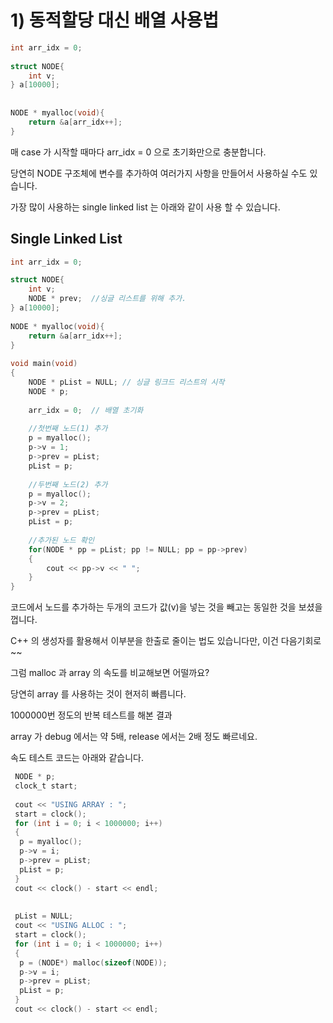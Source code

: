# 1) 동적할당 대신 배열 사용법

```c
int arr_idx = 0;
 
struct NODE{
    int v;
} a[10000];
 
 
NODE * myalloc(void){
    return &a[arr_idx++];
}
```

매 case 가 시작할 때마다 arr_idx = 0 으로 초기화만으로 충분합니다.

당연히 NODE 구조체에 변수를 추가하여 여러가지 사항을 만들어서 사용하실 수도 있습니다.

가장 많이 사용하는 single linked list 는 아래와 같이 사용 할 수 있습니다.

## Single Linked List

```c
int arr_idx = 0;

struct NODE{
    int v;
    NODE * prev;  //싱글 리스트를 위해 추가.
} a[10000];
 
NODE * myalloc(void){
    return &a[arr_idx++];
}
 
void main(void)
{
    NODE * pList = NULL; // 싱글 링크드 리스트의 시작
    NODE * p;
 
    arr_idx = 0;  // 배열 초기화
 
    //첫번째 노드(1) 추가
    p = myalloc();
    p->v = 1;
    p->prev = pList;
    pList = p;
 
    //두번째 노드(2) 추가
    p = myalloc();
    p->v = 2;
    p->prev = pList;
    pList = p;
 
    //추가된 노드 확인
    for(NODE * pp = pList; pp != NULL; pp = pp->prev)
    {
        cout << pp->v << " ";
    }
}
```

코드에서 노드를 추가하는 두개의 코드가 값(v)을 넣는 것을 빼고는 동일한 것을 보셨을 껍니다.

C++ 의 생성자를 활용해서 이부분을 한출로 줄이는 법도 있습니다만, 이건 다음기회로~~

그럼 malloc 과 array 의 속도를 비교해보면 어떨까요?

당연히 array 를 사용하는 것이 현저히 빠릅니다.

1000000번 정도의 반복 테스트를 해본 결과

array 가  debug 에서는 약 5배,  release 에서는 2배 정도 빠르네요.

속도 테스트 코드는 아래와 같습니다.

```c
 NODE * p;
 clock_t start;
 
 cout << "USING ARRAY : ";
 start = clock();
 for (int i = 0; i < 1000000; i++)
 {
  p = myalloc();
  p->v = i;
  p->prev = pList;
  pList = p;
 }
 cout << clock() - start << endl;
 
 
 pList = NULL;
 cout << "USING ALLOC : ";
 start = clock();
 for (int i = 0; i < 1000000; i++)
 {
  p = (NODE*) malloc(sizeof(NODE));
  p->v = i;
  p->prev = pList;
  pList = p;
 }
 cout << clock() - start << endl;
 ```
